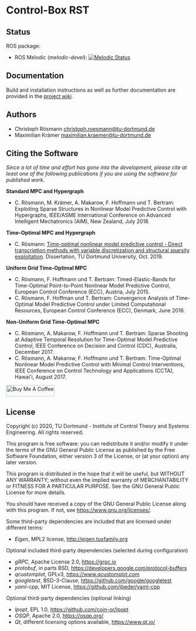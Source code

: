 # Control-Box RST

## Status

ROS package:
- ROS Melodic (*melodic-devel*): [![Melodic Status](http://build.ros.org/buildStatus/icon?job=Mdev__control_box_rst__ubuntu_bionic_amd64)](http://build.ros.org/job/Mdev__control_box_rst__ubuntu_bionic_amd64/)


## Documentation 

Build and installation instructions as well as further documentation are provided in the [project wiki](https://github.com/rst-tu-dortmund/control_box_rst/wiki).

## Authors

* Christoph Rösmann <christoph.roesmann@tu-dortmund.de>
* Maximilian Krämer <maximilian.kraemer@tu-dortmund.de>

## Citing the Software

*Since a lot of time and effort has gone into the development, please cite at least one of the following publications if you are using the software for published work.*

**Standard MPC and Hypergraph**

- C. Rösmann, M. Krämer, A. Makarow, F. Hoffmann und T. Bertram: Exploiting Sparse Structures in Nonlinear Model Predictive Control with Hypergraphs, IEEE/ASME International Conference on Advanced Intelligent Mechatronics (AIM), New Zealand, July 2018. 

**Time-Optimal MPC and Hypergraph**

- C. Rösmann: [Time-optimal nonlinear model predictive control - Direct transcription methods with variable discretization and structural sparsity exploitation](http://dx.doi.org/10.17877/DE290R-20283). Dissertation, TU Dortmund University, Oct. 2019.

**Uniform Grid Time-Optimal MPC**

- C. Rösmann, F. Hoffmann und T. Bertram: Timed-Elastic-Bands for Time-Optimal Point-to-Point Nonlinear Model Predictive Control, European Control Conference (ECC), Austria, July 2015.
- C. Rösmann, F. Hoffman und T. Bertram: Convergence Analysis of Time-Optimal Model Predictive Control under Limited Computational Resources, European Control Conference (ECC), Denmark, June 2016.

**Non-Uniform Grid Time-Optimal MPC**

- C. Rösmann, A. Makarow, F. Hoffmann und T. Bertram: Sparse Shooting at Adaptive Temporal Resolution for Time-Optimal Model Predictive Control, IEEE Conference on Decision and Control (CDC), Australia, December 2017.
- C. Rösmann, A. Makarow, F. Hoffmann und T. Bertram: Time-Optimal Nonlinear Model Predictive Control with Minimal Control Interventions, IEEE Conference on Control Technology and Applications (CCTA), Hawai'i, August 2017.

<a href="https://www.buymeacoffee.com/croesmann" target="_blank"><img src="https://cdn.buymeacoffee.com/buttons/lato-orange.png" alt="Buy Me A Coffee" height="31px" width="132px"></a>

## License

Copyright (c) 2020,
TU Dortmund - Institute of Control Theory and Systems Engineering.
All rights reserved.

This program is free software: you can redistribute it and/or modify
it under the terms of the GNU General Public License as published by
the Free Software Foundation, either version 3 of the License, or
(at your option) any later version.

This program is distributed in the hope that it will be useful,
but WITHOUT ANY WARRANTY; without even the implied warranty of
MERCHANTABILITY or FITNESS FOR A PARTICULAR PURPOSE.  See the
GNU General Public License for more details.

You should have received a copy of the GNU General Public License
along with this program.  If not, see <https://www.gnu.org/licenses/>.

Some third-party dependencies are included that are licensed under different terms:
 - *Eigen*, MPL2 license, http://eigen.tuxfamily.org

Optional included third-party dependencies (selected during configuration)
 - *gRPC*, Apache License 2.0, https://grpc.io
 - *protobuf*, in parts BSD, https://developers.google.com/protocol-buffers 
 - *qcustomplot*, GPLv3, https://www.qcustomplot.com
 - *googletest*, BSD-3-Clause, https://github.com/google/googletest
 - *yaml-cpp*, MIT License, https://github.com/jbeder/yaml-cpp

Optional third-party dependencies (optional linking)
 - *Ipopt*, EPL 1.0, https://github.com/coin-or/Ipopt
 - *OSQP*, Apache 2.0, https://osqp.org/
 - *Qt*, different licensing options available, https://www.qt.io/





